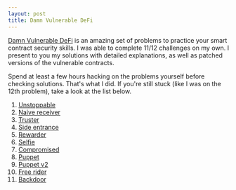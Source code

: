 ```yaml
---
layout: post
title: Damn Vulnerable DeFi
---
```


[Damn Vulnerable DeFi](https://www.damnvulnerabledefi.xyz/) is an amazing set of problems to practice your
smart contract security skills. I was able to complete 11/12 challenges on my own. I present to you my solutions
with detailed explanations, as well as patched versions of the vulnerable contracts.

Spend at least a few hours hacking on the problems yourself before checking solutions. That's what I did. If
you're still stuck (like I was on the 12th problem), take a look at the list below.

1. [Unstoppable](https://daltyboy11.github.io/damn-vulnerable-defi-unstoppable/)
2. [Naive receiver](https://daltyboy11.github.io/damn-vulnerable-defi-naive-receiver/)
3. [Truster](https://daltyboy11.github.io/damn-vulnerable-defi-truster/)
4. [Side entrance](https://daltyboy11.github.io/damn-vulnerable-defi-side-entrance/)
5. [Rewarder](https://daltyboy11.github.io/damn-vulnerable-defi-rewarder/)
6. [Selfie](https://daltyboy11.github.io/damn-vulnerable-defi-selfie/)
7. [Compromised](https://daltyboy11.github.io/damn-vulnerable-defi-compromised/)
8. [Puppet](https://daltyboy11.github.io/damn-vulnerable-defi-puppet/)
9. [Puppet v2](https://daltyboy11.github.io/damn-vulnerable-defi-puppet-v2/)
10. [Free rider](https://daltyboy11.github.io/damn-vulnerable-defi-free-rider/)
11. [Backdoor](https://daltyboy11.github.io/damn-vulnerable-defi-backdoor/)